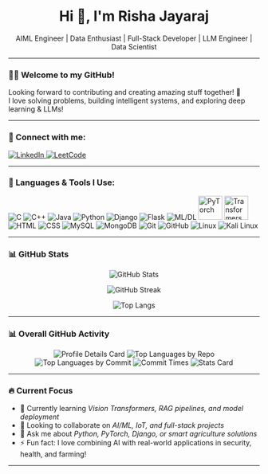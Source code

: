 <h1 align="center">Hi 👋, I'm Risha Jayaraj</h1>
<p align="center">AIML Engineer | Data Enthusiast | Full-Stack Developer | LLM Engineer | Data Scientist</p>

---

### 👨‍💻 Welcome to my GitHub!

Looking forward to contributing and creating amazing stuff together! 🚀  
I love solving problems, building intelligent systems, and exploring deep learning & LLMs!

---

### 🔗 Connect with me:

<p align="left">
  <a href="https://www.linkedin.com/in/risha-jayaraj-873b78297/" target="_blank">
    <img src="https://img.icons8.com/color/48/000000/linkedin.png" alt="LinkedIn"/>
  </a>
  <a href="https://leetcode.com/u/RishaJayaraj/" target="_blank">
    <img src="https://img.icons8.com/external-tal-revivo-color-tal-revivo/48/000000/external-level-up-your-coding-skills-and-quickly-land-a-job-logo-color-tal-revivo.png" alt="LeetCode"/>
  </a>
</p>

---

### 🚀 Languages & Tools I Use:

<p align="left">
  <!-- Languages -->
  <img src="https://img.icons8.com/color/48/000000/c-programming.png" alt="C"/>
  <img src="https://img.icons8.com/color/48/000000/c-plus-plus-logo.png" alt="C++"/>
  <img src="https://img.icons8.com/color/48/000000/java-coffee-cup-logo.png" alt="Java"/>
  <img src="https://img.icons8.com/color/48/000000/python--v1.png" alt="Python"/>
  <img src="https://img.icons8.com/external-tal-revivo-color-tal-revivo/48/000000/external-django-a-high-level-python-web-framework-that-encourages-rapid-development-logo-color-tal-revivo.png" alt="Django"/>
  <img src="https://img.icons8.com/ios-filled/50/000000/flask.png" alt="Flask"/>
  
  <!-- ML & DL -->
  <img src="https://img.icons8.com/color/48/000000/artificial-intelligence.png" alt="ML/DL"/>
  <img src="https://pytorch.org/assets/images/pytorch-logo.png" alt="PyTorch" width="48"/>
  <img src="https://avatars.githubusercontent.com/u/73919230?s=200&v=4" alt="Transformers" width="48"/>
  
  <!-- Web & DB -->
  <img src="https://img.icons8.com/color/48/000000/html-5--v1.png" alt="HTML"/>
  <img src="https://img.icons8.com/color/48/000000/css3.png" alt="CSS"/>
  <img src="https://img.icons8.com/color/48/000000/mysql-logo.png" alt="MySQL"/>
  <img src="https://img.icons8.com/color/48/000000/mongodb.png" alt="MongoDB"/>

  <!-- Tools -->
  <img src="https://img.icons8.com/color/48/000000/git.png" alt="Git"/>
  <img src="https://img.icons8.com/color/48/000000/github--v1.png" alt="GitHub"/>
  <img src="https://img.icons8.com/ios/50/ffffff/linux--v1.png" alt="Linux"/>
  <img src="https://img.icons8.com/?size=80&id=qBWtR72kluCU&format=png" alt="Kali Linux"/>
</p>

---

### 📊 GitHub Stats

<p align="center">
  <img src="https://github-readme-stats.vercel.app/api?username=Risha-Jayaraj&show_icons=true&theme=tokyonight" alt="GitHub Stats"/>
</p>

<p align="center">
  <img src="https://streak-stats.demolab.com?user=Risha-Jayaraj&theme=tokyonight" alt="GitHub Streak"/>
</p>

<p align="center">
  <img src="https://github-readme-stats.vercel.app/api/top-langs/?username=Risha-Jayaraj&layout=compact&theme=tokyonight" alt="Top Langs"/>
</p>

---

### 📊 Overall GitHub Activity

<!-- GitHub Profile Summary Cards -->
<p align="center">
  <img src="https://github-profile-summary-cards.vercel.app/api/cards/profile-details?username=Risha-Jayaraj&theme=radical" alt="Profile Details Card"/>
  <img src="https://github-profile-summary-cards.vercel.app/api/cards/repos-per-language?username=Risha-Jayaraj&theme=radical" alt="Top Languages by Repo"/>
  <img src="https://github-profile-summary-cards.vercel.app/api/cards/most-commit-language?username=Risha-Jayaraj&theme=radical" alt="Top Languages by Commit"/>
  <img src="https://github-profile-summary-cards.vercel.app/api/cards/productive-time?username=Risha-Jayaraj&theme=radical&utcOffset=5" alt="Commit Times"/>
  <img src="https://github-profile-summary-cards.vercel.app/api/cards/stats?username=Risha-Jayaraj&theme=radical" alt="Stats Card"/>
</p>

---

### 🔥 Current Focus

- 🌱 Currently learning *Vision Transformers, RAG pipelines, and model deployment*  
- 👯 Looking to collaborate on *AI/ML, IoT, and full-stack projects*  
- 💬 Ask me about *Python, PyTorch, Django, or smart agriculture solutions*  
- ⚡ Fun fact: I love combining AI with real-world applications in security, health, and farming!

---
